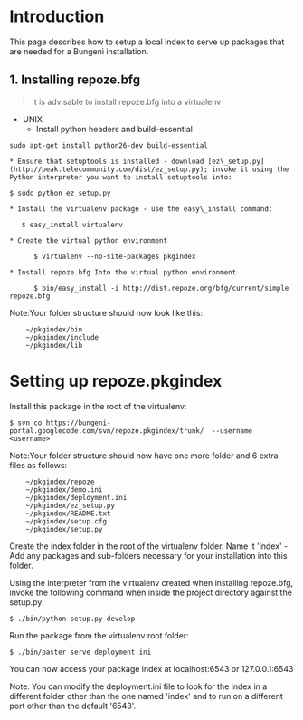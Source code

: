 # Introduction #
This page describes how to setup a local index to serve up packages that are needed for a Bungeni installation.

## 1. Installing repoze.bfg ##

> It is advisable to install repoze.bfg into a virtualenv

  * UNIX
    * Install python headers and build-essential
```
sudo apt-get install python26-dev build-essential
```
    * Ensure that setuptools is installed - download [ez\_setup.py](http://peak.telecommunity.com/dist/ez_setup.py); invoke it using the Python interpreter you want to install setuptools into:
```
$ sudo python ez_setup.py
```
    * Install the virtualenv package - use the easy\_install command:
```
   $ easy_install virtualenv
```
    * Create the virtual python environment
```
      $ virtualenv --no-site-packages pkgindex
```
    * Install repoze.bfg Into the virtual python environment
```
      $ bin/easy_install -i http://dist.repoze.org/bfg/current/simple repoze.bfg
```

Note:Your folder structure should now look like this:
```
    ~/pkgindex/bin
    ~/pkgindex/include
    ~/pkgindex/lib
```

# Setting up repoze.pkgindex #

Install this package in the root of the virtualenv:
```
$ svn co https://bungeni-portal.googlecode.com/svn/repoze.pkgindex/trunk/  --username <username>
```

Note:Your folder structure should now have one more folder and 6 extra files as follows:
```
    ~/pkgindex/repoze
    ~/pkgindex/demo.ini
    ~/pkgindex/deployment.ini
    ~/pkgindex/ez_setup.py
    ~/pkgindex/README.txt
    ~/pkgindex/setup.cfg
    ~/pkgindex/setup.py
```

Create the index folder in the root of the virtualenv folder.
Name it 'index' - Add any packages and sub-folders necessary for your installation into this folder.

Using the interpreter from the virtualenv created when installing repoze.bfg, invoke the following command when inside the project directory against the setup.py:
```
$ ./bin/python setup.py develop
```
Run the package from the virtualenv root folder:
```
$ ./bin/paster serve deployment.ini
```

You can now access your package index at localhost:6543 or 127.0.0.1:6543

Note:
You can modify the deployment.ini file to look for the index in a different folder other than the one named 'index' and to run on a different port other than the default '6543'.